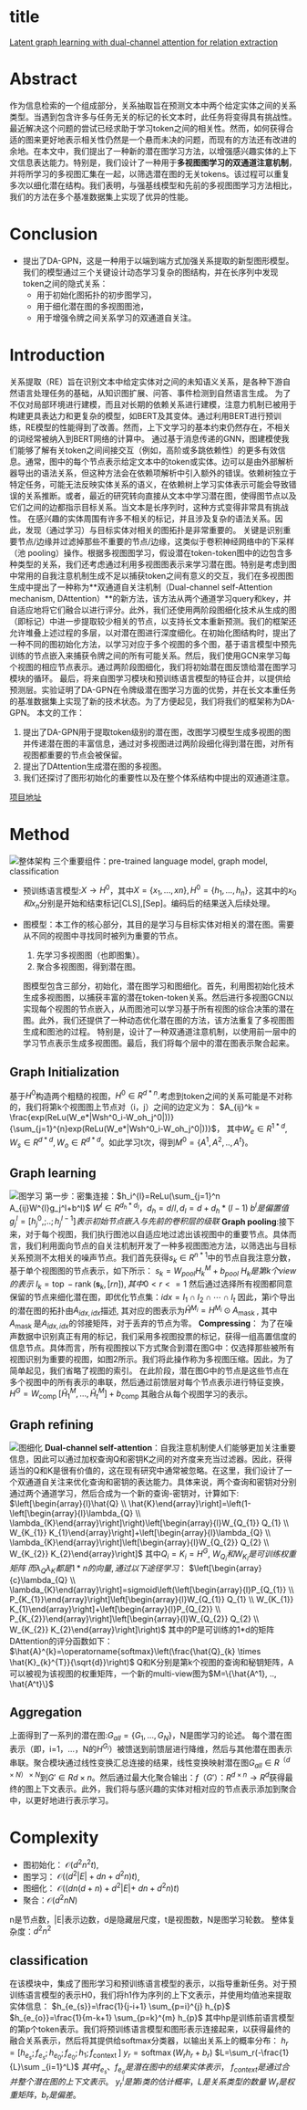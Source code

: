 # title
[Latent graph learning with dual-channel attention for relation extraction](https://www.sciencedirect.com/science/article/pii/S0950705122007389)
# Abstract
作为信息检索的一个组成部分，关系抽取旨在预测文本中两个给定实体之间的关系类型。当遇到包含许多与任务无关的标记的长文本时，此任务将变得具有挑战性。最近解决这个问题的尝试已经求助于学习token之间的相关性。然而，如何获得合适的图来更好地表示相关性仍然是一个悬而未决的问题，而现有的方法还有改进的余地。在本文中，我们提出了一种新的潜在图学习方法，以增强感兴趣实体的上下文信息表达能力。特别是，我们设计了一种用于**多视图图学习的双通道注意机制**，并将所学习的多视图汇集在一起，以筛选潜在图的无关tokens。该过程可以重复多次以细化潜在结构。我们表明，与强基线模型和先前的多视图图学习方法相比，我们的方法在多个基准数据集上实现了优异的性能。
# Conclusion
- 提出了DA-GPN，这是一种用于以端到端方式加强关系提取的新型图形模型。我们的模型通过三个关键设计动态学习复杂的图结构，并在长序列中发现token之间的隐式关系：
  - 用于初始化图拓扑的初步图学习，
  - 用于细化潜在图的多视图图池，
  - 用于增强令牌之间关系学习的双通道自关注。

# Introduction
关系提取（RE）旨在识别文本中给定实体对之间的未知语义关系，是各种下游自然语言处理任务的基础，从知识图扩展、问答、事件检测到自然语言生成。
为了不仅对局部环境进行建模，而且对长期的依赖关系进行建模，注意力机制已被用于构建更具表达力和更复杂的模型，如BERT及其变体。通过利用BERT进行预训练，RE模型的性能得到了改善。然而，上下文学习的基本约束仍然存在，不相关的词经常被纳入到BERT网络的计算中。
通过基于消息传递的GNN，图建模使我们能够了解有关token之间间接交互（例如，高阶或多跳依赖性）的更多有效信息。通常，图中的每个节点表示给定文本中的token或实体。边可以是由外部解析器导出的语法关系，但这种方法会在依赖项解析中引入额外的错误。依赖树独立于特定任务，可能无法反映实体关系的语义，在依赖树上学习实体表示可能会导致错误的关系推断。或者，最近的研究转向直接从文本中学习潜在图，使得图节点以及它们之间的边都指示目标关系。当文本是长序列时，这种方式变得非常具有挑战性。
在感兴趣的实体周围有许多不相关的标记，并且涉及复杂的语法关系。因此，发现（通过学习）与目标实体对相关的图拓扑是非常重要的。
关键是识别重要节点/边缘并过滤掉那些不重要的节点/边缘，这类似于卷积神经网络中的下采样（池 pooling）操作。根据多视图图学习，假设潜在token-token图中的边包含多种类型的关系，我们还考虑通过利用多视图图表示来学习潜在图。特别是考虑到图中常用的自我注意机制生成不足以捕获token之间有意义的交互，我们在多视图图生成中提出了一种称为**双通道自关注机制（Dual-channel self-Attention mechanism, DAttention）**的新方法，该方法从两个通道学习query和key，并自适应地将它们融合以进行评分。此外，我们还使用两阶段图细化技术从生成的图（即标记）中进一步提取较少相关的节点，以支持长文本重新预测。我们的框架还允许堆叠上述过程的多层，以对潜在图进行深度细化。在初始化图结构时，提出了一种不同的图初始化方法，以学习对应于多个视图的多个图，基于语言模型中预先训练的节点嵌入来捕获令牌之间的所有可能关系。然后，我们使用GCN来学习每个视图的相应节点表示。通过两阶段图细化，我们将初始潜在图反馈给潜在图学习模块的循环。
最后，将来自图学习模块和预训练语言模型的特征合并，以提供给预测层。实验证明了DA-GPN在令牌级潜在图学习方面的优势，并在长文本重任务的基准数据集上实现了新的技术状态。为了方便起见，我们将我们的框架称为DA-GPN。
本文的工作：
1. 提出了DA-GPN用于提取token级别的潜在图，改图学习模型生成多视图的图并传递潜在图的丰富信息，通过对多视图进过两阶段细化得到潜在图，对所有视图都重要的节点会被保留。
2. 提出了DAttention生成潜在图的多视图。
3. 我们还探讨了图形初始化的重要性以及在整个体系结构中提出的双通道注意。

[项目地址](https://github.com/dagservice/da-gpn)
# Method
![整体架构](image/DAttention%2001.png "整体架构")
三个重要组件：pre-trained language model, graph model, classification
- 预训练语言模型:$X \rightarrow H^0$，其中$X=\{x_1,...,xn\}, H^0=\{h_1, ... ,h_n\}$，这其中的$x_0和x_n$分别是开始和结束标记[CLS],[Sep]。编码后的结果送入后续处理。
- 图模型：本工作的核心部分，其目的是学习与目标实体对相关的潜在图。需要从不同的视图中寻找同时被列为重要的节点。
  1. 先学习多视图图（也即图集）。
  2. 聚合多视图图，得到潜在图。

  图模型包含三部分，初始化，潜在图学习和图细化。首先，利用图初始化技术生成多视图图，以捕获丰富的潜在token-token关系。然后进行多视图GCN以实现每个视图的节点嵌入，从而图池可以学习基于所有视图的综合决策的潜在图。此外，我们还提供了一种动态优化潜在图的方法，该方法重复了多视图图生成和图池的过程。
特别是，设计了一种双通道注意机制，以使用前一层中的学习节点表示生成多视图图。最后，我们将每个层中的潜在图表示聚合起来。
## Graph Initialization
基于$H^0$构造两个粗糙的视图，$H^0\in R^{d*n}$.考虑到token之间的关系可能是不对称的，我们将第k个视图图上节点对（i，j）之间的边定义为：
$A_{ij}^k = \frac{exp(ReLu(W_e*|Wsh^0_i-W_oh_j^0|))}{\sum_{j=1}^{n}exp(ReLu(W_e*|Wsh^0_i-W_oh_j^0|))}$，
其中$W_e\in R^{1*d}, W_s\in R^{d*d}, W_o\in R^{d*d}$。如此学习t次，得到$M^0 = \{A^1, A^2, .., A^t\}$。
## Graph learning
![图学习](image/DAttention%2002.png "图学习架构")
第一步：密集连接：$h_i^{l}=ReLu(\sum_{j=1}^n A_{ij}W^{l}g_j^l+b^l)$
$W^l\in R^{d_h*d_l}，d_h=d/l,d_l=d+d_h*(l-1)$
$b^l是偏置值$
$g^l_j=[h^0_j,;..;h^{l-1}_j]表示初始节点嵌入与先前的卷积层的级联$
**Graph pooling**:接下来，对于每个视图，我们执行图池以自适应地过滤出该视图中的重要节点。具体而言，我们利用面向节点的自关注机制开发了一种多视图图池方法，以筛选出与目标关系预测不太相关的噪声节点。我们首先获得$s_k\in R^{n*1}$中的节点自我注意分数，基于单个视图图的节点表示，如下所示：
$s_k=W_{pool}H_k^M+b_{pool}$
$H_k是第k个view的表示$
$I_{k}=\operatorname{top}-\operatorname{rank}\left(\mathbf{s}_{k},[r n]\right),其中0<r<=1$
然后通过选择所有视图都同意保留的节点来细化潜在图，即优化节点集：$i d x=I_{1} \cap I_{2} \cap \cdots \cap I_{t}$
因此，第i个导出的潜在图的拓扑由$A_{i d x, i d x}$描述, 其对应的图表示为$\hat{H}^{M_{i}}=H^{M_{i}} \odot A_{\text {mask }}$, 其中 $A_{\text {mask }}$是$A_{i d x, i d x}$的邻接矩阵，对于丢弃的节点为零。
**Compressing**：
为了在噪声数据中识别真正有用的标记，我们采用多视图投票的标记，获得一组高置信度的信息节点。具体而言，所有视图按以下方式聚合到潜在图G中：仅选择那些被所有视图识别为重要的视图，如图2所示。我们将此操作称为多视图压缩。因此，为了简单起见，我们省略了视图的索引。
在此阶段，潜在图G中的节点是这些节点在多个视图中的所有表示的串联，然后通过前馈层对每个节点表示进行特征变换，
$H^{G}=W_{\text {comp }}\left[\hat{H}_{1}^{M}, \ldots, \hat{H}_{t}^{M}\right]+b_{\text {comp }}$
其融合从每个视图学习的表示。
## Graph refining
![图细化](image/DAttention%2003.png "图细化")
**Dual-channel self-attention**：自我注意机制使人们能够更加关注重要信息，因此可以通过加权查询Q和密钥K之间的对齐度来充当过滤器。因此，获得适当的Q和K是很有价值的，这在现有研究中通常被忽略。在这里，我们设计了一个双通道自关注来优化查询和密钥的表达能力。具体来说，两个查询和密钥对分别通过两个通道学习，然后合成为一个新的查询-密钥对，计算如下:
$\left[\begin{array}{l}\hat{Q} \\ \hat{K}\end{array}\right]=\left(1-\left[\begin{array}{l}\lambda_{Q} \\ \lambda_{K}\end{array}\right]\right)\left[\begin{array}{l}W_{Q_{1}} Q_{1} \\ W_{K_{1}} K_{1}\end{array}\right]+\left[\begin{array}{l}\lambda_{Q} \\ \lambda_{K}\end{array}\right]\left[\begin{array}{l}W_{Q_{2}} Q_{2} \\ W_{K_{2}} K_{2}\end{array}\right]$
其中$Q_i=K_i=H^G$,
$W_{Q_i}和W_{K_i}是可训练权重矩阵$
$而\lambda_Q\lambda_K都是1*n的向量,通过以下途径学习$：
$\left[\begin{array}{c}\lambda_{Q} \\ \lambda_{K}\end{array}\right]=sigmoid\left(\left[\begin{array}{l}P_{Q_{1}} \\ P_{K_{1}}\end{array}\right]\left[\begin{array}{l}W_{Q_{1}} Q_{1} \\ W_{K_{1}} K_{1}\end{array}\right]+\left[\begin{array}{l}P_{Q_{2}} \\ P_{K_{2}}\end{array}\right]\left[\begin{array}{l}W_{Q_{2}} Q_{2} \\ W_{K_{2}} K_{2}\end{array}\right]\right)$
其中的P是可训练的1*d的矩阵
DAttention的评分函数如下：
$\hat{A}^{k}=\operatorname{softmax}\left(\frac{\hat{Q}_{k} \times \hat{K}_{k}^{T}}{\sqrt{d}}\right)$
Q和K分别是第k个视图的查询和秘钥矩阵，A可以被视为该视图的权重矩阵，一个新的multi-view图为$M=\{\hat{A^1}, .., \hat{A^t}\}$
## Aggregation
上面得到了一系列的潜在图:$G_{all}=\{G_1, ..., G_N\}$，N是图学习的论述。
每个潜在图表示（即，i=1，…，N的$H^{G_i}$）被馈送到前馈层进行降维，然后与其他潜在图表示串联。聚合模块通过线性变换汇总连接的结果，线性变换映射潜在图$G_{all}∈ R^{（d×N）×N}$到$G′∈ R{d×n}$。然后通过最大化聚合输出：$f（G′）：R^{d×n}\rightarrow R^d$获得最终的图上下文表示。此外，我们将与感兴趣的实体对相对应的节点表示添加到聚合中，以更好地进行表示学习。
# Complexity
- 图初始化： $\mathcal{O}\left(d^{2} n^{2} t\right)$, 
- 图学习： $\mathcal{O}\left(\left(d^{2}|E|+d n+d^{2} n\right) t\right)$, 
- 图细化： $\mathcal{O}\left(\left(d n(d+n)+d^{2}|E|+\right.\right.$ $\left.\left.d n+d^{2} n\right) t\right)$ 
- 聚合：$\mathcal{O}\left(d^{2} n N\right)$

n是节点数，|E|表示边数，d是隐藏层尺度，t是视图数，N是图学习轮数。
整体复杂度：$d^2n^2$
## classification
在该模块中，集成了图形学习和预训练语言模型的表示，以指导重新任务。对于预训练语言模型的表示H0，我们将h1作为序列的上下文表示，并使用均值池来提取实体信息：
$h_{e_{s}}=\frac{1}{j-i+1} \sum_{p=i}^{j} h_{p}$
$h_{e_{o}}=\frac{1}{m-k+1} \sum_{p=k}^{m} h_{p}$
其中hp是训练前语言模型的第p个token表示。我们将预训练语言模型和图形表示连接起来，以获得最终的融合关系表示，然后将其提供给softmax分类器，以输出关系上的概率分布：
$h_{r}=\left[h_{e_{s}} ; f_{e_{s}} ; h_{e_{0}} ; f_{e_{0}} ; h_{1} ; f_{\text {context }}\right]$
$y_{r}=\operatorname{softmax}\left(W_{r} h_{r}+b_{r}\right)$
$L=\sum_r(-\frac{1}{L}\sum _{i=1}^L)$
$其中f_{e_s}、f_{e_{o}}是潜在图中的结果实体表示，$
$f_{context}是通过合并整个潜在图的上下文表示。$
$y^i_r是第i类的估计概率，L是关系类型的数量$
$W_r是权重矩阵，b_r是偏差。$